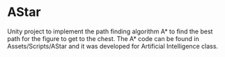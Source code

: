 # AStar

Unity project to implement the path finding algorithm A* to find the best path for the figure to get to the chest. The A* code can be found in Assets/Scripts/AStar and it was developed for Artificial Intelligence class.

